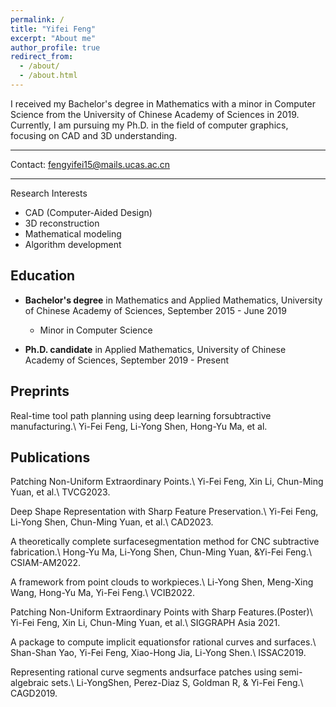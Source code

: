 ```yaml
---
permalink: /
title: "Yifei Feng"
excerpt: "About me"
author_profile: true
redirect_from: 
  - /about/
  - /about.html
---
```


I received my Bachelor's degree in Mathematics with a minor in Computer Science from the University of Chinese Academy of Sciences in 2019. Currently, I am pursuing my Ph.D. in the field of computer graphics, focusing on CAD and 3D understanding.

---
Contact: [fengyifei15@mails.ucas.ac.cn](mailto:fengyifei15@mails.ucas.ac.cn)

---
Research Interests
- CAD (Computer-Aided Design)
- 3D reconstruction
- Mathematical modeling
- Algorithm development


Education
---
- **Bachelor's degree** in Mathematics and Applied Mathematics, University of Chinese Academy of Sciences, September 2015 - June 2019
  - Minor in Computer Science

- **Ph.D. candidate** in Applied Mathematics, University of Chinese Academy of Sciences, September 2019 - Present

Preprints
---
Real-time tool path planning using deep learning forsubtractive manufacturing.\\
Yi-Fei Feng, Li-Yong Shen, Hong-Yu Ma, et al.


Publications
---
Patching Non-Uniform Extraordinary Points.\\
Yi-Fei Feng, Xin Li, Chun-Ming Yuan, et al.\\
TVCG2023.

Deep Shape Representation with Sharp Feature Preservation.\\
Yi-Fei Feng, Li-Yong Shen, Chun-Ming Yuan, et al.\\
CAD2023. 

A theoretically complete surfacesegmentation method for CNC subtractive fabrication.\\
Hong-Yu Ma,  Li-Yong Shen, Chun-Ming Yuan, &Yi-Fei Feng.\\
CSIAM-AM2022.

A framework from point clouds to workpieces.\\
Li-Yong Shen, Meng-Xing Wang, Hong-Yu Ma, Yi-Fei Feng.\\
VCIB2022.

Patching Non-Uniform Extraordinary Points with Sharp Features.(Poster)\\
Yi-Fei Feng, Xin Li, Chun-Ming Yuan, et al.\\
SIGGRAPH Asia 2021.

A package to compute implicit equationsfor rational curves and surfaces.\\
Shan-Shan Yao, Yi-Fei Feng, Xiao-Hong Jia, Li-Yong Shen.\\
ISSAC2019.

Representing rational curve segments andsurface patches using semi-algebraic sets.\\
Li-YongShen, Perez-Diaz S, Goldman R,  & Yi-Fei Feng.\\
CAGD2019.